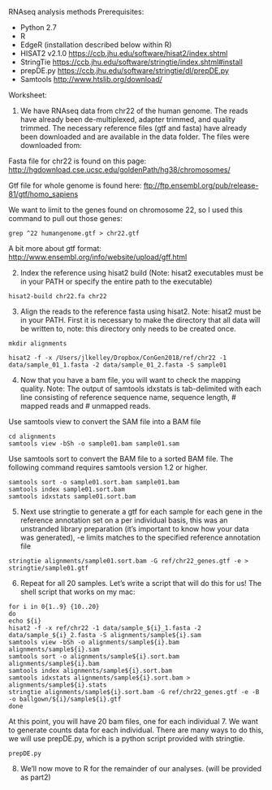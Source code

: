 RNAseq analysis methods
Prerequisites:
* Python 2.7
* R
* EdgeR (installation described below within R)
* HISAT2 v2.1.0 https://ccb.jhu.edu/software/hisat2/index.shtml
* StringTie https://ccb.jhu.edu/software/stringtie/index.shtml#install
* prepDE.py https://ccb.jhu.edu/software/stringtie/dl/prepDE.py
* Samtools http://www.htslib.org/download/

Worksheet: 
1.	We have RNAseq data from chr22 of the human genome. The reads have already been de-multiplexed, adapter trimmed, and quality trimmed. The necessary reference files (gtf and fasta) have already been downloaded and are available in the data folder. The files were downloaded from: 

Fasta file for chr22 is found on this page: http://hgdownload.cse.ucsc.edu/goldenPath/hg38/chromosomes/

Gtf file for whole genome is found here:
ftp://ftp.ensembl.org/pub/release-81/gtf/homo_sapiens

We want to limit to the genes found on chromosome 22, so I used this command to pull out those genes:
```
grep ^22 humangenome.gtf > chr22.gtf	
```
A bit more about gtf format:
http://www.ensembl.org/info/website/upload/gff.html

2.	Index the reference using hisat2 build (Note: hisat2 executables must be in your PATH or specify the entire path to the executable)
```
hisat2-build chr22.fa chr22
```
3.	Align the reads to the reference fasta using hisat2. Note: hisat2 must be in your PATH. 
First it is necessary to make the directory that all data will be written to, note: this directory only needs to be created once.
```
mkdir alignments 

hisat2 -f -x /Users/jlkelley/Dropbox/ConGen2018/ref/chr22 -1 data/sample_01_1.fasta -2 data/sample_01_2.fasta -S sample01
```
4.	Now that you have a bam file, you will want to check the mapping quality. Note: The output of samtools idxstats is tab-delimited with each line consisting of reference sequence name, sequence length, # mapped reads and # unmapped reads.

Use samtools view to convert the SAM file into a BAM file
```
cd alignments 
samtools view -bSh -o sample01.bam sample01.sam 
```
Use samtools sort to convert the BAM file to a sorted BAM file. The following command requires samtools version 1.2 or higher.
```
samtools sort -o sample01.sort.bam sample01.bam
samtools index sample01.sort.bam
samtools idxstats sample01.sort.bam
```
5.	Next use stringtie to generate a gtf for each sample for each gene in the reference annotation set on a per individual basis, this was an unstranded library preparation (it’s important to know how your data was generated), -e limits matches to the specified reference annotation file
```
stringtie alignments/sample01.sort.bam -G ref/chr22_genes.gtf -e > stringtie/sample01.gtf
```
6.	Repeat for all 20 samples. Let’s write a script that will do this for us! The shell script that works on my mac:
```
for i in 0{1..9} {10..20}
do
echo ${i}
hisat2 -f -x ref/chr22 -1 data/sample_${i}_1.fasta -2 data/sample_${i}_2.fasta -S alignments/sample${i}.sam
samtools view -bSh -o alignments/sample${i}.bam alignments/sample${i}.sam
samtools sort -o alignments/sample${i}.sort.bam alignments/sample${i}.bam
samtools index alignments/sample${i}.sort.bam
samtools idxstats alignments/sample${i}.sort.bam > alignments/sample${i}.stats
stringtie alignments/sample${i}.sort.bam -G ref/chr22_genes.gtf -e -B -o ballgown/${i}/sample${i}.gtf
done
```
At this point, you will have 20 bam files, one for each individual 
7.	We want to generate counts data for each individual. There are many ways to do this, we will use prepDE.py, which is a python script provided with stringtie.  
```
prepDE.py
```
8.	We’ll now move to R for the remainder of our analyses. (will be provided as part2)
